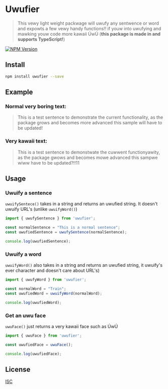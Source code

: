 # Uwufier

> This vewy light weight packwage will uwufy any sentwence or word and expowts a few vewy handy functions!! if youw into uwufying and mawking youw code more kawaii ÚwÚ (**this package is made in and supports TypeScript!**)

[![NPM Version][npm-image]][npm-url]

## Install

```bash
npm install uwufier --save
```

## Example

### Normal very boring text:
>This is a test sentence to demonstrate the current functionality, as the package grows and becomes more advanced this sample will have to be updated!

### Very kawaii text:
>This is a test sentence to demonstwate the cuwwent functionyawity, as the package gwows and becomes mowe advanced this sampwe wiww have to be updated?!!11

## Usage

### Uwuify a sentence
`uwuifySentece()` takes in a string and returns an uwufied string. It doesn't uwuify URL's (unlike `uwuifyWord()`)

```javascript
import { uwufySentence } from 'uwufier';

const normalSentence = "This is a normal sentence";
const uwufiedSentence = uwufySentence(normalSentence);

console.log(uwufiedSentence);
```

### Uwuify a word
`uwuifyWord()` also takes in a string and returns an uwufied string, it uwuify's ever character and doesn't care about URL's)

```javascript
import { uwufyWord } from 'uwufier';

const normalWord = "Train";
const uwufiedWord = uwuifyWord(normalWord);

console.log(uwufiedWord);
```

### Get an uwu face
`uwuFace()` just returns a very kawaii face such as ÚwÚ

```javascript
import { uwuFace } from 'uwufier';

const uwufiedFace = uwuFace();

console.log(uwufiedFace);
```


## License

[ISC](http://vjpr.isc-license.org)

[npm-image]: https://img.shields.io/npm/v/uwufier.svg
[npm-url]: https://www.npmjs.com/package/uwufier
